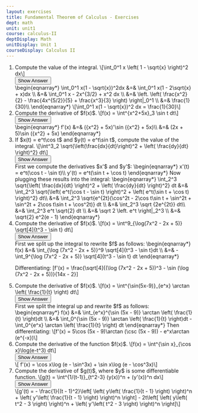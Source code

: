 ```yaml
---
layout: exercises
title: Fundamental Theorem of Calculus - Exercises
dept: math
unit: unit1
course: calculus-II
deptDisplay: Math
unitDisplay: Unit 1
courseDisplay: Calculus II
---
```



<ol>
<li> <div class="exercise"> Compute the value of the integral. 
\[\int_0^1 x \left( 1 - \sqrt{x} \right)^2 dx\]

<div class="answerBox">
<button onclick="myFunction('answer1')" class="answerButton">Show Answer</button>
<div  id="answer1" class="answer" >
\begin{eqnarray*}
\int_0^1 x(1 - \sqrt{x})^2dx  &=& \int_0^1 x(1 - 2\sqrt{x}  + x)dx \\
&=& \int_0^1 x - 2x^{3/2} + x^2 dx \\
&=& \left. \left( \frac{x^2}{2} - \frac{4x^{5/2}}{5} + \frac{x^3}{3} \right) \right|_0^1 \\
&=& \frac{1}{30}\\
\end{eqnarray*}
\[\int_0^1 x(1 - \sqrt{x})^2 dx = \frac{1}{30}\]
</div>
</div>
</div>
</li>

<li><div class="exercise"> Compute the derivative of $f(x)$. 
\[f(x) = \int^{x^2+5x}_3 \sin t dt\]

<div class="answerBox">
<button onclick="myFunction('answer2')" class="answerButton">Show Answer</button>
<div  id="answer2" class="answer" >
\begin{eqnarray*} 
f'(x) &=& ({x^2} + 5x)'\sin ({x^2} + 5x)\\
&=& (2x + 5)\sin ({x^2} + 5x)
\end{eqnarray*}
</div>
</div>
</div>
</li>


<li> <div class="exercise"> If $x(t) = e^t\cos t$ and $y(t) = e^t\sin t$, compute the value of the integral. 
\[\int^3_2 \sqrt{\left(\frac{dx}{dt}\right)^2 + \left( \frac{dy}{dt} \right)^2} dt\]

<div class="answerBox">
<button onclick="myFunction('answer3')" class="answerButton">Show Answer</button>
<div  id="answer3" class="answer" >
First we compute the derivatives $x'$ and $y'$:
\begin{eqnarray*}
x'(t) = e^t(\cos t - \sin t)\\
y'(t) = e^t(\sin t + \cos t)
\end{eqnarray*}
Now plugging these results into the integral:
\begin{eqnarray*}
\int_2^3 \sqrt{\left( \frac{dx}{dt} \right)^2 + \left( \frac{dy}{dt} \right)^2} dt  &=& \int_2^3 \sqrt{\left( e^t(\cos t - \sin t) \right)^2 + \left( e^t(\sin t + \cos t) \right)^2} dt\\
&=& \int_2^3 \sqrt{e^{2t}(\cos^2t - 2\cos t\sin t + \sin^2t + \sin^2t + 2\cos t\sin t + \cos^2t)} dt \\
&=& \int_2^3 \sqrt {2e^{2t}} dt\\
&=& \int_2^3 e^t \sqrt{2} dt \\
&=& \sqrt 2 \left. e^t \right|_2^3 \\
&=& \sqrt{2} e^2(e - 1)
\end{eqnarray*}
</div>
</div>
</div>
</li>


<li> <div class="exercise"> Compute the derivative of $f(x)$. 
\[f(x) = \int^9_{\log(7x^2 - 2x + 5)} \sqrt[4]{t^3 - \sin t} dt\]

<div class="answerBox">
<button onclick="myFunction('answer4')" class="answerButton">Show Answer</button>
<div  id="answer4" class="answer" >
First we split up the integral to rewrite $f$ as follows:
\begin{eqnarray*}
f(x) &=& \int_{\log (7x^2 - 2x + 5)}^9 \sqrt[4]{t^3 - \sin t}dt \\
&=&  - \int_9^{\log (7x^2 - 2x + 5)} \sqrt[4]{t^3 - \sin t} dt
\end{eqnarray*}

Differentiating:
\[f'(x) = \frac{\sqrt[4]{(\log (7x^2 - 2x + 5))^3 - \sin (\log (7x^2 - 2x + 5))}{14x - 2}\]
</div>
</div>
</div>
</li>


<li> <div class="exercise"> Compute the derivative of $f(x)$. 
\[f(x) = \int^{\sin(5x-9)}_{e^x} \arctan \left( \frac{1}{t} \right) dt\]

<div class="answerBox">
<button onclick="myFunction('answer5')" class="answerButton">Show Answer</button>
<div  id="answer5" class="answer" >
First we split the integral up and rewrite $f$ as follows:
\begin{eqnarray*}
f(x) &=& \int_{e^x}^{\sin (5x - 9)} \arctan \left( \frac{1}{t} \right)dt \\
&=& \int_0^{\sin (5x - 9)} \arctan \left( \frac{1}{t} \right)dt  - \int_0^{e^x} \arctan \left( \frac{1}{t} \right) dt
\end{eqnarray*}
Then differentiating:
\[f'(x) = 5\cos (5x - 9)\arctan (\csc (5x - 9)) - e^x\arctan (e^{-x})\]
</div>
</div>
</div>
</li>


<li> <div class="exercise"> Compute the derivative of the function $f(x)$.
\[f(x) = \int^{\sin x}_{\cos x}\log(e-t^3) dt\]

<div class="answerBox">
<button onclick="myFunction('answer6')" class="answerButton">Show Answer</button>
<div  id="answer6" class="answer" >
\[ f'(x) = \cos x\log (e - \sin^3x) + \sin x\log (e - \cos^3x)\]
</div>
</div>
</div>
</li>

<li> <div class="exercise"> Compute the derivative of $g(t)$, where $y$ is some differentiable function. \[g(t) = \int^{1/(t-1)}_{t^2-3} (y(x))^n + (y'(x))^n dx\]

<div class="answerBox">
<button onclick="myFunction('answer7')" class="answerButton">Show Answer</button>
<div  id="answer7" class="answer" >
\[g'(t) =  - \frac{1}{(t - 1)^2}\left[ \left( y\left( \frac{1}{t - 1} \right) \right)^n + \left( y'\left( \frac{1}{t - 1} \right) \right)^n \right] - 2t\left[ \left( y\left( t^2 - 3 \right) \right)^n + \left( y'\left( t^2 - 3 \right) \right)^n \right]\]
</div>
</div>
</div>
</li>
